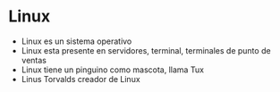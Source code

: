 # Linux
* Linux es un sistema operativo
* Linux esta presente en servidores, terminal, terminales de punto de ventas
* Linux tiene un pinguino como mascota, llama Tux
* Linus Torvalds creador de Linux
